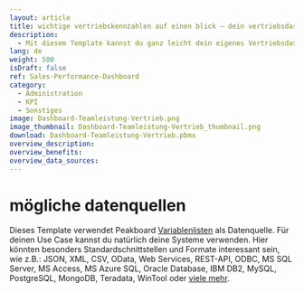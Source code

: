 ```yaml
---
layout: article
title: wichtige vertriebskennzahlen auf einen blick ― dein vertriebsdashboard
description: 
  - Mit diesem Template kannst du ganz leicht dein eigenes Vertriebsdashboard bauen. Neben ihrem Namen und einem persönlichen Foto sehen deine Vertriebsmitarbeiter so wichtige Kennzahlen wie Ziele, Umsätze sowie das Delta daraus. Durch die Überwachung dieser Vertriebskennzahlen und die Sichtbarkeit der Vertriebsziele sehen alle Mitarbeiter wo sie stehen und wie viele Geschäftsabschlüsse sie noch vor sich haben, was die Motivation steigert und den Wettbewerb fördert. Lade dir das Template direkt kostenlos herunter und gestalte dein ganz individuelles Vertriebsdashboard!
lang: de
weight: 500
isDraft: false
ref: Sales-Performance-Dashboard
category:
  - Administration
  - KPI
  - Sonstiges
image: Dashboard-Teamleistung-Vertrieb.png
image_thumbnail: Dashboard-Teamleistung-Vertrieb_thumbnail.png
download: Dashboard-Teamleistung-Vertrieb.pbmx
overview_description:
overview_benefits:
overview_data_sources:
---
```

# mögliche datenquellen
Dieses Template verwendet Peakboard [Variablenlisten](https://help.peakboard.com/scripting/de-variables.html) als Datenquelle. Für deinen Use Case kannst du natürlich deine Systeme verwenden. Hier könnten besonders Standardschnittstellen und Formate interessant sein, wie z.B.: JSON, XML, CSV, OData, Web Services, REST-API, ODBC, MS SQL Server, MS Access, MS Azure SQL, Oracle Database, IBM DB2, MySQL, PostgreSQL, MongoDB, Teradata, WinTool oder [viele mehr](https://peakboard.com/produkt/peakboard-versionen/#schnittstellen).